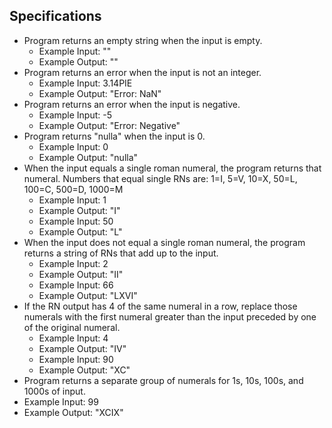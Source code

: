 ## Specifications

* Program returns an empty string when the input is empty.
  * Example Input: ""
  * Example Output: ""
* Program returns an error when the input is not an integer.
  * Example Input: 3.14PIE
  * Example Output: "Error: NaN"
* Program returns an error when the input is negative.
  * Example Input: -5
  * Example Output: "Error: Negative"
* Program returns "nulla" when the input is 0.
  * Example Input: 0
  * Example Output: "nulla"
* When the input equals a single roman numeral, the program returns that numeral. Numbers that equal single RNs are: 1=I, 5=V, 10=X, 50=L, 100=C, 500=D, 1000=M
  * Example Input: 1
  * Example Output: "I"
  * Example Input: 50
  * Example Output: "L"
* When the input does not equal a single roman numeral, the program returns a string of RNs that add up to the input.
  * Example Input: 2
  * Example Output: "II"
  * Example Input: 66
  * Example Output: "LXVI"
* If the RN output has 4 of the same numeral in a row, replace those numerals with the first numeral greater than the input preceded by one of the original numeral.
  * Example Input: 4
  * Example Output: "IV"
  * Example Input: 90
  * Example Output: "XC"
* Program returns a separate group of numerals for 1s, 10s, 100s, and 1000s of input.
 * Example Input: 99
 * Example Output: "XCIX"
